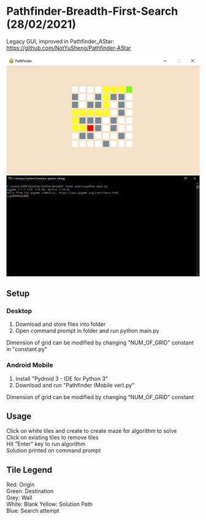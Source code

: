 # Pathfinder-Breadth-First-Search (28/02/2021)
Legacy GUI, improved in Pathfinder_AStar: https://github.com/NotYuSheng/Pathfinder-AStar

<p align="center">
  <img src="Pathfinder Sample Img.png"/>
  <img src="CMD output Sample.png"/>
</p>

## Setup
### Desktop
1. Download and store files into folder
2. Open command prompt in folder and run python main.py  

Dimension of grid can be modified by changing "NUM_OF_GRID" constant in "constant.py"

### Android Mobile
1. Install "Pydroid 3 - IDE for Python 3"  
2. Download and run "Pathfinder (Mobile ver).py"  

Dimension of grid can be modified by changing "NUM_OF_GRID" constant

## Usage
Click on white tiles and create to create maze for algorithm to solve  
Click on existing tiles to remove tiles   
Hit "Enter" key to run algorithm  
Solution printed on command prompt  

## Tile Legend
Red: Origin  
Green: Destination  
Grey: Wall  
White: Blank
Yellow: Solution Path  
Blue: Search attempt
